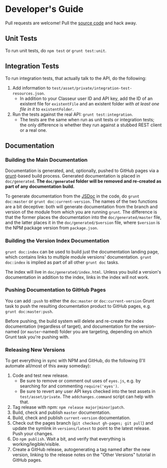 # Developer's Guide

Pull requests are welcome! Pull the [source code](https://github.com/zbentley/classeur-api-client) and hack away.

## Unit Tests

To run unit tests, do `npm test` or `grunt test:unit`.

## Integration Tests

To run integration tests, that actually talk to the API, do the following:

1. Add information to `test/asset/private/integration-test-resources.json`.
	- In addition to your Classeur user ID and API key, add the ID of an existent file for `existentFile` and an existent folder _with at least one file in it_ to `existentFolder`.
2. Run the tests against the real API: `grunt test:integration`.
	- The tests are the same when run as unit tests or integration tests; the only difference is whether they run against a stubbed REST client or a real one.

## Documentation

### Building the Main Documentation

Documentation is generated, and, optionally, pushed to GitHub pages via a [grunt](gruntjs.com)-based build process. Generated documentation is placed in `doc/generated`. **The `doc/generated` folder will be removed and re-created as part of any documentation build.**

To generate documentation from the [JSDoc](http://usejsdoc.org/) in the code, do `grunt doc:master` or `grunt doc:current-version`. The names of the two functions are a bit deceptive: both will generate documentation from the branch and version of the module from which you are running `grunt`. The difference is that the former places the documentation into the `doc/generated/master` file, and the latter places it in the `doc/generated/$version` file, where `$version` is the NPM package version from `package.json`.

### Building the Version Index Documentation

`grunt doc:index` can be used to build just the documentation landing page, which contains links to multiple module versions' documentation. `grunt doc:index` is implied as part of all other `grunt doc` tasks.

The index will live in `doc/generated/index.html`. Unless you build a version's documentation in addition to the index, links in the index will not work.

### Pushing Documentation to GitHub Pages

You can add `:push` to either the `doc:master` or `doc:current-version` Grunt task to push the resulting documentation product to GitHub pages, e.g. `grunt doc:master:push`.

Before pushing, the build system will delete and re-create the index documentation (regardless of target), and documentation for the version-named (or `master`-named) folder you are targeting, depending on which Grunt task you're pushing with.

### Releasing New Versions

To get everything in sync with NPM and GitHub, do the following (I'll automate all/most of this away someday):

1. Code and test new release.
	- Be sure to remove or comment out uses of `eyes.js`, e.g. by searching for and commenting `require('eyes')`.
	- Be sure to revert any user API keys checked into the test assets in `test/asset/private`. The `addchanges.command` script can help with that.
2. Tag release with npm: `npm release major|minor|patch`.
3. Build, check and publish `master` documentation.
4. Build, check and publish `current-version` documentation.
5. Check out the pages branch (`git checkout gh-pages; git pull`) and update the symlink in `versions/latest` to point to the latest release. Push your changes.
6. Do `npm publish`. Wait a bit, and verify that everything is working/legible/visible.
7. Create a GitHub release, autogenerating a tag named after the new version, linking to the release notes on the "Other Versions" tutorial in GitHub pages.